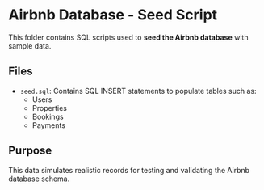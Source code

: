 # Airbnb Database - Seed Script

This folder contains SQL scripts used to **seed the Airbnb database** with sample data.

## Files
- `seed.sql`: Contains SQL INSERT statements to populate tables such as:
  - Users
  - Properties
  - Bookings
  - Payments

## Purpose
This data simulates realistic records for testing and validating the Airbnb database schema.
